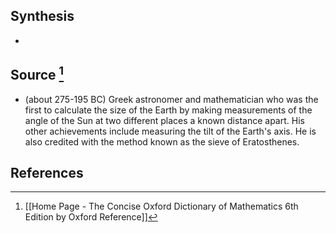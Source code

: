 ## Synthesis
- 
## Source [^1]
- (about 275-195 BC) Greek astronomer and mathematician who was the first to calculate the size of the Earth by making measurements of the angle of the Sun at two different places a known distance apart. His other achievements include measuring the tilt of the Earth's axis. He is also credited with the method known as the sieve of Eratosthenes.
## References

[^1]: [[Home Page - The Concise Oxford Dictionary of Mathematics 6th Edition by Oxford Reference]]